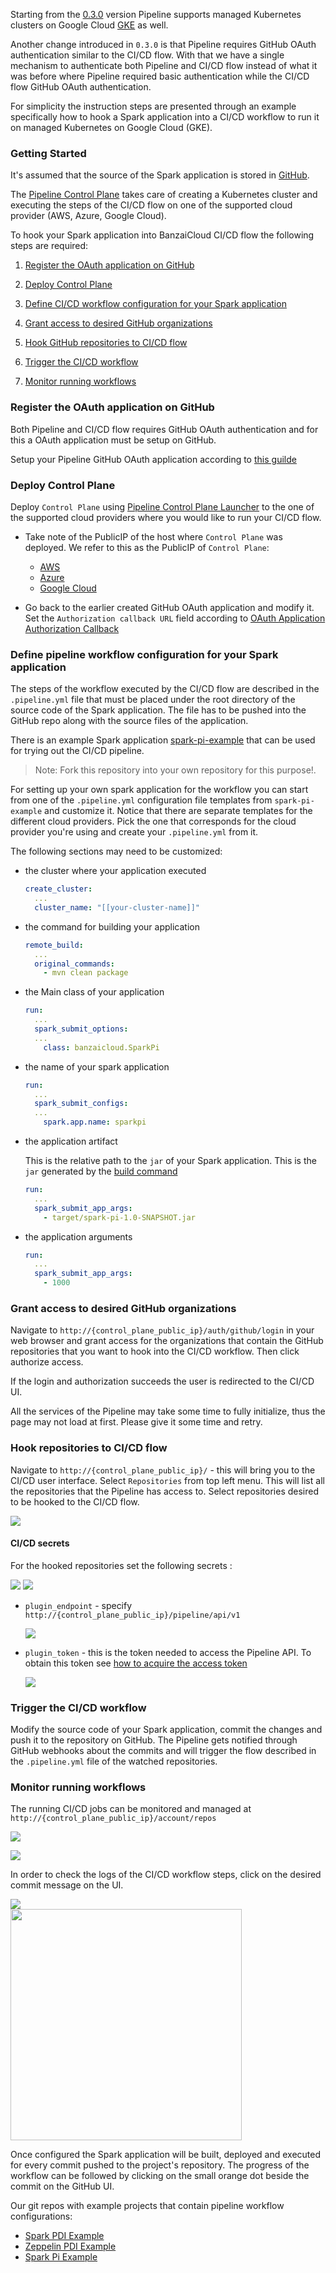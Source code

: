 Starting from the [0.3.0](https://github.com/banzaicloud/pipeline/tree/0.3.0) version Pipeline supports managed Kubernetes clusters on Google Cloud [GKE](https://cloud.google.com/kubernetes-engine/) as well.

Another change introduced in `0.3.0` is that Pipeline requires GitHub OAuth authentication similar to the CI/CD flow. With that we have a single mechanism to authenticate both Pipeline and CI/CD flow instead of what it was before where Pipeline required basic authentication while the CI/CD flow GitHub OAuth authentication.

For simplicity the instruction steps are presented through an example specifically how to hook a Spark application into a CI/CD workflow to run it on managed Kubernetes on Google Cloud (GKE).

### Getting Started

It's assumed that the source of the Spark application is stored in [GitHub](http://github.com).

The [Pipeline Control Plane](https://github.com/banzaicloud/pipeline-cp-launcher/tree/0.3.0) takes care of creating a Kubernetes cluster and executing the steps of the CI/CD flow on one of the supported cloud provider (AWS, Azure, Google Cloud).

To hook your Spark application into BanzaiCloud CI/CD flow the following steps are required:

1. [Register the OAuth application on GitHub](#register-the-oauth-application-on-GitHub)

1. [Deploy Control Plane](#deploy-control-plane)

1. [Define CI/CD workflow configuration for your Spark application](#define-pipeline-workflow-configuration-for-your-spark-application)

1. [Grant access to desired GitHub organizations](#grant-access-to-desired-github-organizations)

1. [Hook GitHub repositories to CI/CD flow](#hook-repositories-to-ci/cd-flow)

1. [Trigger the CI/CD workflow](#trigger-the-ci/cd-workflow)

1. [Monitor running workflows](#monitor-running-workflows)

### Register the OAuth application on GitHub

Both Pipeline and CI/CD flow requires GitHub OAuth authentication and for this a OAuth application must be setup on GitHub.

Setup your Pipeline GitHub OAuth application according to [this guilde](./github-app.md)

### Deploy Control Plane

Deploy `Control Plane` using [Pipeline Control Plane Launcher](https://github.com/banzaicloud/pipeline-cp-launcher/tree/0.3.0) to the one of the supported cloud providers where you would like to run your CI/CD flow.

* Take note of the PublicIP of the host where `Control Plane` was deployed. We refer to this as the PublicIP of `Control Plane`:
  * [AWS](https://github.com/banzaicloud/pipeline-cp-launcher/blob/0.3.0/docs/control-plane-on-aw)
  * [Azure](https://github.com/banzaicloud/pipeline-cp-launcher/blob/0.3.0/docs/control-plane-on-azure.md#deployment-end-points)
  * [Google Cloud](https://github.com/banzaicloud/pipeline-cp-launcher/blob/0.3.0/docs/control-plane-on-gcloud.md#deployment-end-points)

* Go back to the earlier created GitHub OAuth application and modify it. Set the `Authorization callback URL` field according to [OAuth Application Authorization Callback](./github-app.md#register-the-oauth-application-on-github)

### Define pipeline workflow configuration for your Spark application

The steps of the workflow executed by the CI/CD flow are described in the  `.pipeline.yml` file that must be placed under the root directory of the source code of the Spark application. The file has to be pushed into the GitHub repo along with the source files of the application.

There is an example Spark application [spark-pi-example](https://github.com/banzaicloud/spark-pi-example/tree/0.3.0) that can be used for trying out the CI/CD pipeline.

>Note: Fork this repository into your own repository for this purpose!.

For setting up your own spark application for the workflow you can start from one of the `.pipeline.yml` configuration file templates from `spark-pi-example` and customize it. Notice that there are separate templates for the different cloud providers. Pick the one that corresponds for the cloud provider you're using and create your `.pipeline.yml` from it.

The following sections may need to be customized:

- the cluster where your application executed

  ```yaml
  create_cluster:
    ...
    cluster_name: "[[your-cluster-name]]"
  ```

- the command for building your application

  ```yaml
  remote_build:
    ...
    original_commands:
      - mvn clean package
  ```

- the Main class of your application

  ```yaml
  run:
    ...
    spark_submit_options:
    ...
      class: banzaicloud.SparkPi
  ```

- the name of your spark application

  ```yaml
  run:
    ...
    spark_submit_configs:
    ...
      spark.app.name: sparkpi
  ```

- the application artifact

  This is the relative path to the `jar` of your Spark application. This is the `jar` generated by the [build command](#the-command-for-building-your-application)

  ```yaml
  run:
    ...
    spark_submit_app_args:
      - target/spark-pi-1.0-SNAPSHOT.jar
  ```

- the application arguments

  ```yaml
  run:
    ...
    spark_submit_app_args:
      - 1000
  ```

### Grant access to desired GitHub organizations

Navigate to `http://{control_plane_public_ip}/auth/github/login` in your web browser and grant access for the organizations that contain the GitHub repositories that you want to hook into the CI/CD workflow. Then click authorize access.

If the login and authorization succeeds the user is redirected to the CI/CD UI.

All the services of the Pipeline may take some time to fully initialize, thus the page may not load at first. Please give it some time and retry.

### Hook repositories to CI/CD flow

Navigate to `http://{control_plane_public_ip}/`  - this will bring you to the CI/CD user interface. Select `Repositories` from top left menu. This will list all the repositories that the Pipeline has access to.
Select repositories desired to be hooked to the CI/CD flow.

<a href="images/howto/EnableRepoCI.png" target="_blank"><img src="images/howto/EnableRepoCI.png"></a>

#### CI/CD secrets

For the hooked repositories set the following secrets :

<a href="images/howto/RepoSecretCI.png" target="_blank"><img src="images/howto/RepoSecretCI.png"></a>
<a href="images/howto/RepoSecretMenuCI.png" target="_blank"><img src="images/howto/RepoSecretMenuCI.png"></a>

* `plugin_endpoint` - specify `http://{control_plane_public_ip}/pipeline/api/v1`

  <a href="images/howto/RepoSecretPluginEndPointCI.png" target="_blank"><img src="images/howto/RepoSecretPluginEndPointCI.png"></a>

* `plugin_token` - this is the token needed to access the Pipeline API. To obtain this token see [how to acquire the access token](./github-app.md#acquiring-the-access-token)

  <a href="images/howto/RepoSecretPluginToken.png" target="_blank"><img src="images/howto/RepoSecretPluginToken.png"></a>

### Trigger the CI/CD workflow

Modify the source code of your Spark application, commit the changes and push it to the repository on GitHub. The Pipeline gets notified through GitHub webhooks about the commits and will trigger the flow described in the `.pipeline.yml` file of the watched repositories.

### Monitor running workflows

The running CI/CD jobs can be monitored and managed at `http://{control_plane_public_ip}/account/repos`

<a href="images/howto/BuildMenuCI.png" target="_blank"><img src="images/howto/BuildMenuCI.png"></a>

<a href="images/howto/JobCI.png" target="_blank"><img src="images/howto/JobCI.png"></a>

In order to check the logs of the CI/CD workflow steps, click on the desired commit message on the UI.

<a href="images/howto/JobCIBuild.png"><img src="images/howto/JobCIBuild.png"></a>
<br>
<a href="images/howto/SparkPiSuccess.png"><img src="images/howto/SparkPiSuccess.png" height="370"></a>

Once configured the Spark application will be built, deployed and executed for every commit pushed to the project's repository. The progress of the workflow can be followed by clicking on the small orange dot beside the commit on the GitHub UI.

Our git repos with example projects that contain pipeline workflow configurations:

- [Spark PDI Example](https://github.com/banzaicloud/spark-pdi-example/tree/0.3.0)
- [Zeppelin PDI Example](https://github.com/banzaicloud/zeppelin-pdi-example/tree/0.3.0)
- [Spark Pi Example](https://github.com/banzaicloud/spark-pi-example/tree/0.3.0)
